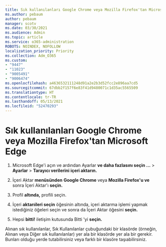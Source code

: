 ```yaml
---
title: Sık kullanılanları Google Chrome veya Mozilla Firefox'tan Microsoft Edge
ms.author: pebaum
author: pebaum
manager: scotv
ms.date: 03/30/2021
ms.audience: Admin
ms.topic: article
ms.service: o365-administration
ROBOTS: NOINDEX, NOFOLLOW
localization_priority: Priority
ms.collection: Adm_O365
ms.custom:
- "9447"
- "11023"
- "9005491"
- "9006474"
ms.openlocfilehash: a4636532111248d91a2e2b3d52fcc2e896aa7cd5
ms.sourcegitcommit: 67dbb2f157f6e83f41d9480071c1d35ac5565509
ms.translationtype: HT
ms.contentlocale: tr-TR
ms.lasthandoff: 05/13/2021
ms.locfileid: "52470293"
---
```

# <a name="import-favorites-from-google-chrome-or-mozilla-firefox-to-microsoft-edge"></a>Sık kullanılanları Google Chrome veya Mozilla Firefox'tan Microsoft Edge

1. Microsoft Edge'i açın ve ardından Ayarlar **ve daha fazlasını seçin ...**  >  **Ayarlar**  >  **Tarayıcı verilerini içeri aktarın.**

1. İçeri Aktar **menüsünden** **Google Chrome** veya **Mozilla Firefox'u ve** sonra İçeri Aktar'ı **seçin.**

1. Profil **altında,** profili seçin.

1. İçeri **aktarıileri seçin** öğesinin altında, içeri aktarma işlemi yapmak istediğiniz öğeleri seçin ve sonra da İçeri Aktar öğesini **seçin.**

1. Hepsi **bitti!** iletişim kutusunda Bitti 'yi **seçin.**

Alınan sık kullanılanlar, Sık Kullanılanlar çubuğundaki bir klasörde (örneğin, Alınan veya Diğer sık kullanılanlar) yer ala bir klasörde yer ala bir gerekir. Bunları olduğu yerde tutabilirsiniz veya farklı bir klasöre taşıabilirsiniz.
